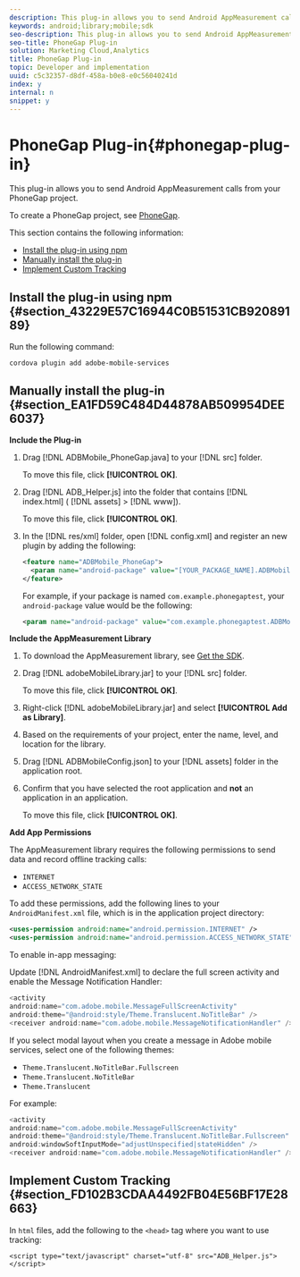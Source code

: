 ```yaml
---
description: This plug-in allows you to send Android AppMeasurement calls from your PhoneGap project.
keywords: android;library;mobile;sdk
seo-description: This plug-in allows you to send Android AppMeasurement calls from your PhoneGap project.
seo-title: PhoneGap Plug-in
solution: Marketing Cloud,Analytics
title: PhoneGap Plug-in
topic: Developer and implementation
uuid: c5c32357-d8df-458a-b0e8-e0c56040241d
index: y
internal: n
snippet: y
---
```


# PhoneGap Plug-in{#phonegap-plug-in}

This plug-in allows you to send Android AppMeasurement calls from your PhoneGap project.

To create a PhoneGap project, see [PhoneGap](https://helpx.adobe.com/experience-manager/6-4/mobile/using/phonegap.html).

This section contains the following information:

* [Install the plug-in using npm](../phonegap/phonegap.md#section_43229E57C16944C0B51531CB92089189) 
* [Manually install the plug-in](../phonegap/phonegap.md#section_EA1FD59C484D44878AB509954DEE6037) 
* [Implement Custom Tracking](../phonegap/phonegap.md#section_FD102B3CDAA4492FB04E56BF17E28663)

## Install the plug-in using npm {#section_43229E57C16944C0B51531CB92089189}

Run the following command:

```
cordova plugin add adobe-mobile-services
```

## Manually install the plug-in {#section_EA1FD59C484D44878AB509954DEE6037}

**Include the Plug-in**

1. Drag [!DNL ADBMobile_PhoneGap.java] to your [!DNL src] folder.

   To move this file, click **[!UICONTROL OK]**. 

1. Drag [!DNL ADB_Helper.js] into the folder that contains [!DNL index.html] ( [!DNL assets] > [!DNL www]).

   To move this file, click **[!UICONTROL OK]**. 

1. In the [!DNL res/xml] folder, open [!DNL config.xml] and register an new plugin by adding the following:

   ```xml
   <feature name="ADBMobile_PhoneGap"> 
     <param name="android-package" value="[YOUR_PACKAGE_NAME].ADBMobile_PhoneGap" /> 
   </feature>
   ```

   For example, if your package is named `com.example.phonegaptest`, your `android-package` value would be the following: 

   ```xml
   <param name="android-package" value="com.example.phonegaptest.ADBMobile_PhoneGap" />
   ```

**Include the AppMeasurement Library**

1. To download the AppMeasurement library, see [Get the SDK](../getting-started/dev-qs.md#section_99FE1A17A36D4A2C943939023CF6265C). 
1. Drag [!DNL adobeMobileLibrary.jar] to your [!DNL src] folder.

   To move this file, click **[!UICONTROL OK]**. 

1. Right-click [!DNL adobeMobileLibrary.jar] and select **[!UICONTROL Add as Library]**. 
1. Based on the requirements of your project, enter the name, level, and location for the library. 
1. Drag [!DNL ADBMobileConfig.json] to your [!DNL assets] folder in the application root. 
1. Confirm that you have selected the root application and **not** an application in an application.

   To move this file, click **[!UICONTROL OK]**.

**Add App Permissions**

The AppMeasurement library requires the following permissions to send data and record offline tracking calls:

* `INTERNET` 
* `ACCESS_NETWORK_STATE`

To add these permissions, add the following lines to your `AndroidManifest.xml` file, which is in the application project directory:

```xml
<uses-permission android:name="android.permission.INTERNET" /> 
<uses-permission android:name="android.permission.ACCESS_NETWORK_STATE" />
```

To enable in-app messaging:

Update [!DNL AndroidManifest.xml] to declare the full screen activity and enable the Message Notification Handler:

```java
<activity  
android:name="com.adobe.mobile.MessageFullScreenActivity"  
android:theme="@android:style/Theme.Translucent.NoTitleBar" /> 
<receiver android:name="com.adobe.mobile.MessageNotificationHandler" />
```

If you select modal layout when you create a message in Adobe mobile services, select one of the following themes:

* `Theme.Translucent.NoTitleBar.Fullscreen` 
* `Theme.Translucent.NoTitleBar` 
* `Theme.Translucent`

For example:

```java
<activity 
android:name="com.adobe.mobile.MessageFullScreenActivity" 
android:theme="@android:style/Theme.Translucent.NoTitleBar.Fullscreen" 
android:windowSoftInputMode="adjustUnspecified|stateHidden" /> 
<receiver android:name="com.adobe.mobile.MessageNotificationHandler" />
```

## Implement Custom Tracking {#section_FD102B3CDAA4492FB04E56BF17E28663}

In `html` files, add the following to the `<head>` tag where you want to use tracking:

```
<script type="text/javascript" charset="utf-8" src="ADB_Helper.js"></script>
```

